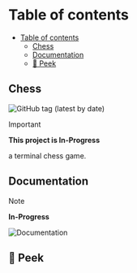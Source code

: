 # Table of contents

<!--toc:start-->

- [Table of contents](#table-of-contents)
  - [Chess](#chess)
  - [Documentation](#documentation)
  - [🫣 Peek](#-peek)

<!--toc:end-->

## Chess

![GitHub tag (latest by date)](https://img.shields.io/github/v/tag/xajx179/Chess?label=version)

> [!IMPORTANT]
> **This project is In-Progress**

a terminal chess game.

## Documentation

> [!NOTE]
> **In-Progress**

![Documentation](https://xajx179.github.io/Chess/)

## 🫣 Peek
